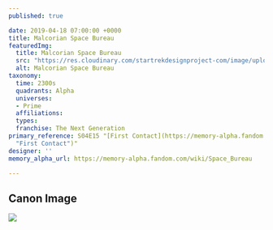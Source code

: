 ```yaml
---
published: true

date: 2019-04-18 07:00:00 +0000
title: Malcorian Space Bureau
featuredImg:
  title: Malcorian Space Bureau
  src: "https://res.cloudinary.com/startrekdesignproject-com/image/upload/v1555610245/Malcorian.png"
  alt: Malcorian Space Bureau
taxonomy:
  time: 2300s
  quadrants: Alpha
  universes:
  - Prime
  affiliations:
  types:
  franchise: The Next Generation
primary_reference: S04E15 "[First Contact](https://memory-alpha.fandom.com/wiki/First_Contact
  "First Contact")"
designer: ''
memory_alpha_url: https://memory-alpha.fandom.com/wiki/Space_Bureau

---
```

## Canon Image

![](https://res.cloudinary.com/startrekdesignproject-com/image/upload/v1555610245/Malcorian1.jpg)